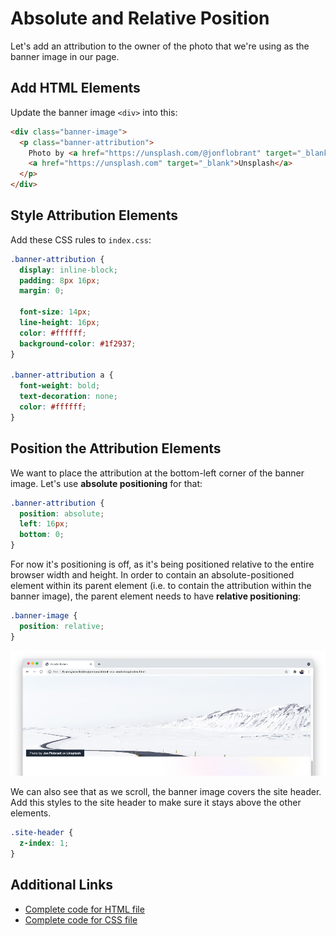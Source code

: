 # Absolute and Relative Position

Let's add an attribution to the owner of the photo that we're using as the banner image in our page.

## Add HTML Elements

Update the banner image `<div>` into this:

```html
<div class="banner-image">
  <p class="banner-attribution">
    Photo by <a href="https://unsplash.com/@jonflobrant" target="_blank">Jon Flobrant</a> on
    <a href="https://unsplash.com" target="_blank">Unsplash</a>
  </p>
</div>
```

## Style Attribution Elements

Add these CSS rules to `index.css`:

```css
.banner-attribution {
  display: inline-block;
  padding: 8px 16px;
  margin: 0;

  font-size: 14px;
  line-height: 16px;
  color: #ffffff;
  background-color: #1f2937;
}

.banner-attribution a {
  font-weight: bold;
  text-decoration: none;
  color: #ffffff;
}
```

## Position the Attribution Elements

We want to place the attribution at the bottom-left corner of the banner image. Let's use **absolute positioning** for that:

```css
.banner-attribution {
  position: absolute;
  left: 16px;
  bottom: 0;
}
```

For now it's positioning is off, as it's being positioned relative to the entire browser width and height. In order to contain an absolute-positioned element within its parent element (i.e. to contain the attribution within the banner image), the parent element needs to have **relative positioning**:

```css
.banner-image {
  position: relative;
}
```

![Position absolute](./images/position-absolute.png)

We can also see that as we scroll, the banner image covers the site header. Add this styles to the site header to make sure it stays above the other elements.

```css
.site-header {
  z-index: 1;
}
```

## Additional Links

- [Complete code for HTML file](https://github.com/arnellebalane/skourse-html-css-workshop/blob/10-position/index.html)
- [Complete code for CSS file](https://github.com/arnellebalane/skourse-html-css-workshop/blob/10-position/index.css)
